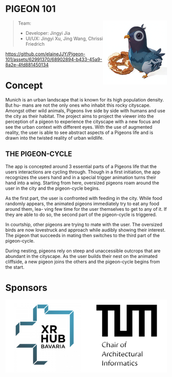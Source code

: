 # PIGEON 101

> Team: <img align="right" src="./logo1.png" height="200" />
>
> - Developer: Jingyi Jia
> - UI/UX: Jingyi Xu, Jing Wang, Chrissi Friedrich


https://github.com/elaineJJY/Pigeon-101/assets/62991370/68902894-b433-45a9-8a2e-4fd881450134


# Concept

Munich is an urban landscape that is known for its high population density. But hu- mans are not the only ones who inhabit this rocky cityscape. Amongst other wild animals, Pigeons live side by side with humans and use the city as their habitat. The project aims to project the viewer into the perception of a pigeon to experience the cityscape with a new focus and see the urban context with different eyes. With the use of augmented reality, the user is able to see abstract aspects of a Pigeons life and is drawn into the twisted reality of urban wildlife.



## THE PIGEON-CYCLE

The app is concepted around 3 essential parts of a Pigeons life that the users interactions are cycling through. Though in a first initiation, the app recognizes the users hand and in a special trigger animation turns their hand into a wing. Starting from here, oversized pigeons roam around the user in the city and the pigeon-cycle begins.

As the first part, the user is confronted with feeding in the city. While food randomly appears, the animated pigeons immediately try to eat any food around them, lea- ving few time for the user themselves to get to any of it. If they are able to do so, the second part of the pigeon-cycle is triggered.

In courtship, other pigeons are trying to mate with the user. The oversized birds are now lovestruck and approach while audibly showing their interest. The pigeon that succeeds in mating then switches to the third part of the pigeon-cycle.

During nesting, pigeons rely on steep and unaccessible outcrops that are abundant in the cityscape. As the user builds their nest on the animated cliffside, a new pigeon joins the others and the pigeon-cycle begins from the start.



# Sponsors

![Sponsors](./Sponsors.png)
